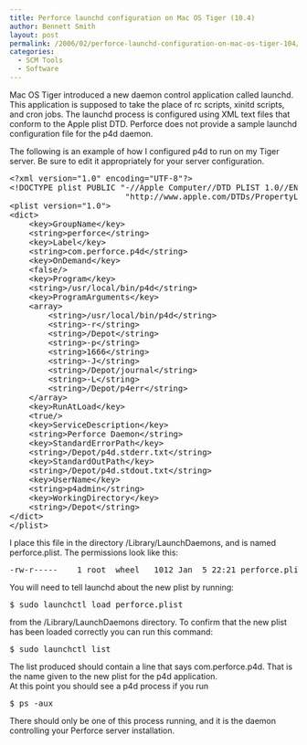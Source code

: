 ```yaml
---
title: Perforce launchd configuration on Mac OS Tiger (10.4)
author: Bennett Smith
layout: post
permalink: /2006/02/perforce-launchd-configuration-on-mac-os-tiger-104/
categories:
  - SCM Tools
  - Software
---
```

Mac OS Tiger introduced a new daemon control application called launchd. This application is supposed to take the place of rc scripts, xinitd scripts, and cron jobs. The launchd process is configured using XML text files that conform to the Apple plist DTD. Perforce does not provide a sample launchd configuration file for the p4d daemon.

The following is an example of how I configured p4d to run on my Tiger server. Be sure to edit it appropriately for your server configuration.

<pre>&lt;?xml version="1.0" encoding="UTF-8"?&gt;
&lt;!DOCTYPE plist PUBLIC "-//Apple Computer//DTD PLIST 1.0//EN"
                        "http://www.apple.com/DTDs/PropertyList-1.0.dtd"&gt;
&lt;plist version="1.0"&gt;
&lt;dict&gt;
	&lt;key&gt;GroupName&lt;/key&gt;
	&lt;string&gt;perforce&lt;/string&gt;
	&lt;key&gt;Label&lt;/key&gt;
	&lt;string&gt;com.perforce.p4d&lt;/string&gt;
	&lt;key&gt;OnDemand&lt;/key&gt;
	&lt;false/&gt;
	&lt;key&gt;Program&lt;/key&gt;
	&lt;string&gt;/usr/local/bin/p4d&lt;/string&gt;
	&lt;key&gt;ProgramArguments&lt;/key&gt;
	&lt;array&gt;
		&lt;string&gt;/usr/local/bin/p4d&lt;/string&gt;
		&lt;string&gt;-r&lt;/string&gt;
		&lt;string&gt;/Depot&lt;/string&gt;
		&lt;string&gt;-p&lt;/string&gt;
		&lt;string&gt;1666&lt;/string&gt;
		&lt;string&gt;-J&lt;/string&gt;
		&lt;string&gt;/Depot/journal&lt;/string&gt;
		&lt;string&gt;-L&lt;/string&gt;
		&lt;string&gt;/Depot/p4err&lt;/string&gt;
	&lt;/array&gt;
	&lt;key&gt;RunAtLoad&lt;/key&gt;
	&lt;true/&gt;
	&lt;key&gt;ServiceDescription&lt;/key&gt;
	&lt;string&gt;Perforce Daemon&lt;/string&gt;
	&lt;key&gt;StandardErrorPath&lt;/key&gt;
	&lt;string&gt;/Depot/p4d.stderr.txt&lt;/string&gt;
	&lt;key&gt;StandardOutPath&lt;/key&gt;
	&lt;string&gt;/Depot/p4d.stdout.txt&lt;/string&gt;
	&lt;key&gt;UserName&lt;/key&gt;
	&lt;string&gt;p4admin&lt;/string&gt;
	&lt;key&gt;WorkingDirectory&lt;/key&gt;
	&lt;string&gt;/Depot&lt;/string&gt;
&lt;/dict&gt;
&lt;/plist&gt;
</pre>

I place this file in the directory /Library/LaunchDaemons, and is named perforce.plist. The permissions look like this:

<pre>-rw-r-----    1 root  wheel   1012 Jan  5 22:21 perforce.plist
</pre>

You will need to tell launchd about the new plist by running:

<pre>$ sudo launchctl load perforce.plist
</pre>

from the /Library/LaunchDaemons directory. To confirm that the new plist has been loaded correctly you can run this command:

<pre>$ sudo launchctl list
</pre>

The list produced should contain a line that says com.perforce.p4d. That is the name given to the new plist for the p4d application.  
At this point you should see a p4d process if you run

<pre>$ ps -aux
</pre>

There should only be one of this process running, and it is the daemon controlling your Perforce server installation.

